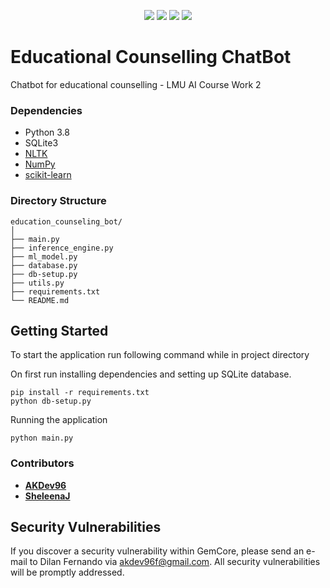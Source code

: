 

<p align="center">
<img src="https://img.shields.io/badge/environment-dev-blue.svg" >
<img src="https://img.shields.io/badge/tests-N/A-default.svg" > 
<img src="https://img.shields.io/badge/license-GNU3-darkblue.svg" >
<img src="https://img.shields.io/badge/language-python-red.svg" >

</p>

# Educational Counselling ChatBot

Chatbot for educational counselling - LMU AI Course Work 2

### Dependencies
- Python 3.8
- SQLite3
- [NLTK](https://www.nltk.org/)
- [NumPy](https://numpy.org/)
- [scikit-learn](https://scikit-learn.org/stable/)

### Directory Structure

```
education_counseling_bot/
│
├── main.py
├── inference_engine.py
├── ml_model.py
├── database.py
├── db-setup.py
├── utils.py
├── requirements.txt
└── README.md
```

## Getting Started

To start the application run following command while in project directory

On first run installing dependencies and setting up SQLite database.
```
pip install -r requirements.txt
python db-setup.py
```

Running the application
```
python main.py
```

### Contributors

- **[AKDev96](https://github.com/akdev96)**
- **[SheleenaJ](https://github.com/sheleenaJ)**

## Security Vulnerabilities

If you discover a security vulnerability within GemCore, please send an e-mail to Dilan Fernando via [akdev96f@gmail.com](mailto:akdev96f@gmail.com). All security vulnerabilities will be promptly addressed.
